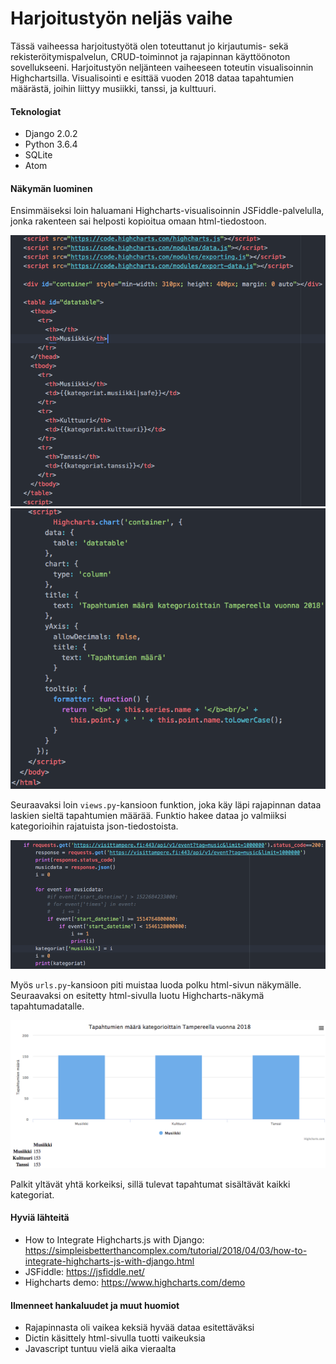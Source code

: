 # Harjoitustyön neljäs vaihe

Tässä vaiheessa harjoitustyötä olen toteuttanut jo kirjautumis- sekä rekisteröitymispalvelun, CRUD-toiminnot ja rajapinnan käyttöönoton sovellukseeni. Harjoitustyön neljänteen vaiheeseen toteutin visualisoinnin Highchartsilla. Visualisointi e esittää vuoden 2018 dataa tapahtumien määrästä, joihin liittyy musiikki, tanssi, ja kulttuuri.

#### Teknologiat

+ Django 2.0.2
+ Python 3.6.4
+ SQLite
+ Atom

#### Näkymän luominen

Ensimmäiseksi loin haluamani Highcharts-visualisoinnin JSFiddle-palvelulla, jonka rakenteen sai helposti kopioitua omaan html-tiedostoon.

![alt text](html1.png "Logo Title Text 1")
![alt text](html2.png "Logo Title Text 1")

Seuraavaksi loin `views.py`-kansioon funktion, joka käy läpi rajapinnan dataa laskien sieltä tapahtumien määrää. Funktio hakee dataa jo valmiiksi kategorioihin rajatuista json-tiedostoista.

![alt text](funktio.png "Logo Title Text 1")

Myös `urls.py`-kansioon piti muistaa luoda polku html-sivun näkymälle. Seuraavaksi on esitetty html-sivulla luotu Highcharts-näkymä tapahtumadatalle.

![alt text](highcharts.png "Logo Title Text 1")

Palkit yltävät yhtä korkeiksi, sillä tulevat tapahtumat sisältävät kaikki kategoriat.

#### Hyviä lähteitä
+ How to Integrate Highcharts.js with Django: https://simpleisbetterthancomplex.com/tutorial/2018/04/03/how-to-integrate-highcharts-js-with-django.html
+ JSFiddle: https://jsfiddle.net/
+ Highcharts demo: https://www.highcharts.com/demo

#### Ilmenneet hankaluudet ja muut huomiot
+ Rajapinnasta oli vaikea keksiä hyvää dataa esitettäväksi
+ Dictin käsittely html-sivulla tuotti vaikeuksia
+ Javascript tuntuu vielä aika vieraalta
